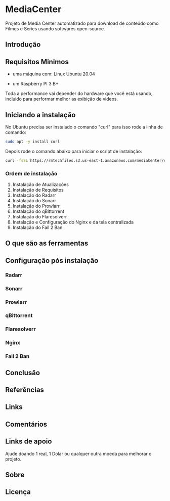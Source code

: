 # MediaCenter
Projeto de Media Center automatizado para download de conteúdo como Filmes e Series usando softwares open-source.

## Introdução

## Requisitos Minimos

- uma máquina com:
    Linux Ubuntu 20.04
    
- um Raspberry PI 3 B+
    
Toda a performance vai depender do hardware que você está usando, incluido para performar melhor as exibição de videos.

## Iniciando a instalação

No Ubuntu precisa ser instalado o comando "curl" para isso rode a linha de comando:
```bash
sudo apt -y install curl
```

Depois rode o comando abaixo para iniciar o script de instalação:
```bash
curl -fsSL https://rmtechfiles.s3.us-east-1.amazonaws.com/mediaCenter/setup_mediaCenter.sh | sed 's/\r$//' | sudo bash
 ````

### Ordem de instalação
 1. Instalação de Atualizações
 2. Instalação de Requisitos
 3. Instalação do Radarr
 4. Instalação do Sonarr
 5. Instalação do Prowlarr
 6. Instalação do qBittorrent
 7. Instalação do Flaresolverr
 8. Instalação e Configuração do Nginx e da tela centralizada
 9. Instalação do Fail 2 Ban

## O que são as ferramentas

## Configuração pós instalação

### Radarr

### Sonarr

### Prowlarr

### qBittorrent

### Flaresolverr

### Nginx

### Fail 2 Ban

## Conclusão

## Referências

## Links

## Comentários

## Links de apoio
Ajude doando 1 real, 1 Dolar ou qualquer outra moeda para melhorar o projeto.

## Sobre

## Licença